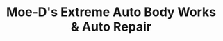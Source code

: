 ---
title: "Moe-D's Extreme Auto Body Works & Auto Repair"
url: /lynchburg/moe-ds-extreme-auto-body-works-and-auto-repair/
shop: car repair
---